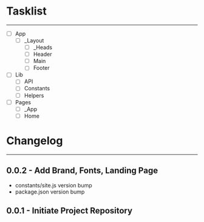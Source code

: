 # Tasklist

---

- [ ] App
  - [ ] _Layout
    - [ ] _Heads
    - [ ] Header
    - [ ] Main
    - [ ] Footer
- [ ] Lib
  - [ ] API
  - [ ] Constants
  - [ ] Helpers
- [ ] Pages
  - [ ] _App
  - [ ] Home

# Changelog

---

## 0.0.2 - Add Brand, Fonts, Landing Page
- constants/site.js version bump
- package.json version bump

## 0.0.1 - Initiate Project Repository
